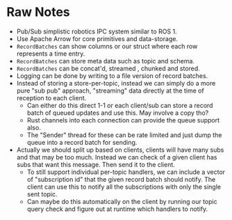 # Raw Notes
- Pub/Sub simplistic robotics IPC system similar to ROS 1.
- Use Apache Arrow for core primitives and data-storage. 
- `RecordBatches` can show columns or our struct where each row represents a time entry.
- `RecordBatches` can store meta data such as topic and schema.
- `RecordBatches` can be concat'd, streamed , chunked and stored.
- Logging can be done by writing to a file version of record batches.
- Instead of storing a store-per-topic, instead we can simply do a more pure "sub pub" approach, "streaming" data directly at the time of reception to each client.
	- Can either do this direct 1-1 or each client/sub can store a record batch of queued updates and use this. May involve a copy tho? 
	- Rust channels into each connection can provide the queue support also.
	- The "Sender" thread for these can be rate limited and just dump the queue into a record batch for sending. 
- Actually we should split up based on clients, clients will have many subs and that may be too much. Instead we can check of a given client has subs that want this message. Then send it to the client. 
	- To still support individual per-topic handlers, we can include a vector of "subscription id" that the given record batch should notify. The client can use this to notify all the subscriptions with only the single sent topic.
	- Can maybe do this automatically on the client by running our topic query check and figure out at runtime which handlers to notify.